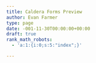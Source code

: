 ```yaml
---
title: Caldera Forms Preview
author: Evan Farmer
type: page
date: -001-11-30T00:00:00+00:00
draft: true
rank_math_robots:
  - 'a:1:{i:0;s:5:"index";}'

---
```

